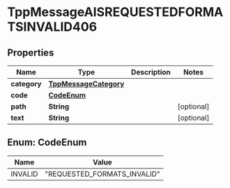 
# TppMessageAISREQUESTEDFORMATSINVALID406

## Properties
Name | Type | Description | Notes
------------ | ------------- | ------------- | -------------
**category** | [**TppMessageCategory**](TppMessageCategory.md) |  | 
**code** | [**CodeEnum**](#CodeEnum) |  | 
**path** | **String** |  |  [optional]
**text** | **String** |  |  [optional]



<a name="CodeEnum"></a>
## Enum: CodeEnum
Name | Value
---- | -----
INVALID | &quot;REQUESTED_FORMATS_INVALID&quot;



